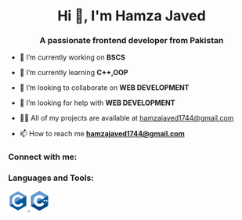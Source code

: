 <h1 align="center">Hi 👋, I'm Hamza Javed</h1>
<h3 align="center">A passionate frontend developer from Pakistan</h3>

- 🔭 I’m currently working on **BSCS**

- 🌱 I’m currently learning **C++,OOP**

- 👯 I’m looking to collaborate on **WEB DEVELOPMENT**

- 🤝 I’m looking for help with **WEB DEVELOPMENT**

- 👨‍💻 All of my projects are available at [hamzajaved1744@gmail.com](hamzajaved1744@gmail.com)

- 📫 How to reach me **hamzajaved1744@gmail.com**

<h3 align="left">Connect with me:</h3>
<p align="left">
</p>

<h3 align="left">Languages and Tools:</h3>
<p align="left"> <a href="https://www.cprogramming.com/" target="_blank" rel="noreferrer"> <img src="https://raw.githubusercontent.com/devicons/devicon/master/icons/c/c-original.svg" alt="c" width="40" height="40"/> </a> <a href="https://www.w3schools.com/cpp/" target="_blank" rel="noreferrer"> <img src="https://raw.githubusercontent.com/devicons/devicon/master/icons/cplusplus/cplusplus-original.svg" alt="cplusplus" width="40" height="40"/> </a> </p>
